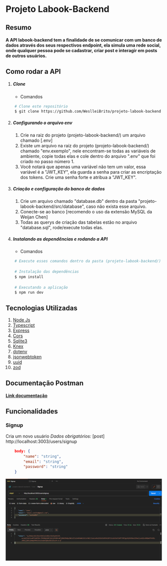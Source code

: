 # Projeto Labook-Backend

## Resumo

#### A API labook-backend tem a finalidade de se comunicar com um banco de dados através dos seus respectivos endpoint, ela simula uma rede social, onde qualquer pessoa pode se cadastrar, criar post e interagir em posts de outros usuários.

## Como rodar a API

1. ##### Clone
    - Comandos
```bash
    # Clone este repositório
    $ git clone https://github.com/WeslleiBrito/projeto-labook-backend.git    
```

2. ##### Configurando o arquivo env
    1. Crie na raiz do projeto (projeto-labook-backend/) um arquivo chamado [.env]
    2. Existe um arquivo na raiz do projeto (projeto-labook-backend/) chamado "env.exemplo", nele encontram-se todas as variáveis de ambiente, copie todas elas e cole dentro do arquivo ".env" que foi criado no passo número 1.
    3. Você notará que apenas uma variável não tem um valor, essa variável é a "JWT_KEY", ela guarda a senha para criar as encriptação dos tokens. Crie uma senha forte e atribua a "JWT_KEY".

3. ##### Criação e configuração do banco de dados
    1. Crie um arquivo chamado "database.db" dentro da pasta "projeto-labook-backend/src/database", caso não exista esse arquivo.
    2. Conecte-se ao banco [recomendo o uso da extensão MySQL da Weijan Chen]
    3. Todas as querys de criação das tabelas estão no arquivo "database.sql", rode/execute todas elas. 

4. ##### Instalando as dependências e rodando a API

    - Comandos
```bash
    # Execute esses comandos dentro da pasta (projeto-labook-backend/)

    # Instalação das dependências
    $ npm install

    # Executando a aplicação
    $ npm run dev
```
## Tecnologias Utilizadas

1. [Node Js](https://nodejs.org/pt-br/docs)
2. [Typescript](https://www.typescriptlang.org/pt/docs/handbook/typescript-in-5-minutes.html)
3. [Express](https://expressjs.com/pt-br/)
4. [Cors](https://developer.mozilla.org/pt-BR/docs/Glossary/CORS)
5. [Sqlite3](https://www.sqlite.org/docs.html)
6. [Knex](https://knexjs.org/guide/query-builder.html)
7. [dotenv](https://www.npmjs.com/package/dotenv)
8. [jsonwebtoken](https://www.npmjs.com/package/jsonwebtoken)
9. [uuid](https://www.npmjs.com/package/uuid)
9. [zod](https://zod.dev/)

## Documentação Postman
#### [Link documentação]()

## Funcionalidades
### Signup
Cria um novo usuário
*Dados obrigatórios:* [post] http://localhost:3003/users/signup
```json
    body: {
        "name": "string",
        "email": "string",
        "password": "string"
    }
 ```
 ![Signup](./src/other/prints/Screenshot%202023-08-23%20212253.png)
    